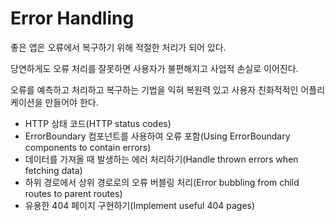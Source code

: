 # Error Handling

좋은 앱은 오류에서 복구하기 위해 적절한 처리가 되어 있다.

당연하게도 오류 처리를 잘못하면 사용자가 불편해지고 사업적 손실로 이어진다.

오류를 예측하고 처리하고 복구하는 기법을 익혀 복원력 있고 사용자 친화적적인 어플리케이션을 만들어야 한다.

- HTTP 상태 코드(HTTP status codes)
- ErrorBoundary 컴포넌트를 사용하여 오류 포함(Using ErrorBoundary components to contain errors)
- 데이터를 가져올 때 발생하는 에러 처리하기(Handle thrown errors when fetching data)
- 하위 경로에서 상위 경로로의 오류 버블링 처리(Error bubbling from child routes to parent routes)
- 유용한 404 페이지 구현하기(Implement useful 404 pages)
